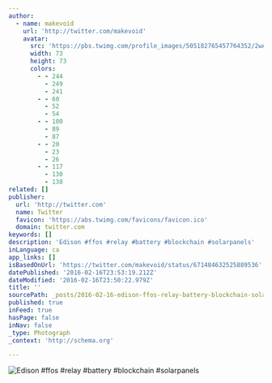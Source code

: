 ```yaml
---
author:
  - name: makevoid
    url: 'http://twitter.com/makevoid'
    avatar:
      src: 'https://pbs.twimg.com/profile_images/505182765457764352/2wAnUl4N_bigger.jpeg'
      width: 73
      height: 73
      colors:
        - - 244
          - 249
          - 241
        - - 60
          - 52
          - 54
        - - 100
          - 89
          - 87
        - - 20
          - 23
          - 26
        - - 117
          - 130
          - 138
related: []
publisher:
  url: 'http://twitter.com'
  name: Twitter
  favicon: 'https://abs.twimg.com/favicons/favicon.ico'
  domain: twitter.com
keywords: []
description: 'Edison #ffos #relay #battery #blockchain #solarpanels'
inLanguage: ca
app_links: []
isBasedOnUrl: 'https://twitter.com/makevoid/status/671484632525889536'
datePublished: '2016-02-16T23:53:19.212Z'
dateModified: '2016-02-16T23:50:22.979Z'
title: ''
sourcePath: _posts/2016-02-16-edison-ffos-relay-battery-blockchain-solarpanels.md
published: true
inFeed: true
hasPage: false
inNav: false
_type: Photograph
_context: 'http://schema.org'

---
```

![Edison &num;ffos &num;relay &num;battery &num;blockchain &num;solarpanels](https://pbs.twimg.com/media/CVGXqzbWoAEzV9d.jpg:large)